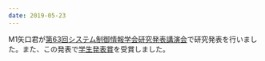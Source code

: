 ```yaml
---
date: 2019-05-23
---
```

M1矢口君が<a href="http://sci19.iscie.or.jp/">第63回システム制御情報学会研究発表講演会</a>で研究発表を行いました。また、この発表で<a href="https://sci19.iscie.or.jp/award/#%E5%AD%A6%E7%94%9F%E7%99%BC%E8%A1%A8%E8%B3%9E">学生発表賞</a>を受賞しました。 
